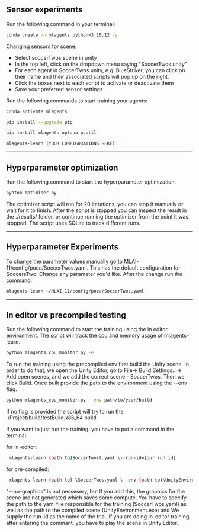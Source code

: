 ## Sensor experiments

Run the following command in your terminal: 

~~~bash
conda create -n mlagents python=3.10.12 -y
~~~

Changing sensors for scene: 
- Select soccerTwos scene in unity
- In the top left, click on the dropdown menu saying "SoccerTwos.unity"
- For each agent in SoccerTwos.unity, e.g. BlueStriker, you can click on their name and their associated scripts will pop up on the right. 
- Click the boxes next to each script to activate or deactivate them
- Save your preferred sensor settings

Run the following commands to start training your agents:

~~~bash
conda activate mlagents

pip install --upgrade pip

pip install mlagents optuna psutil

mlagents-learn (YOUR CONFIGURATIONS HERE)
~~~

---
## Hyperparameter optimization

Run the following command to start the hyperparameter optimization:

~~~bash 
pyhton optimiser.py
~~~

The optimizer script will run for 20 iterations, you can stop it manually or wait for it to finish.
After the script is stopped you can inspect the result in the ./results/ folder, or continue running the optimizer from the point it was stopped.
The script uses SQLite to track different runs.

---

## Hyperparameter Experiments

To change the parameter values manually go to MLAI-11/config/poca/SoccerTwos.yaml. 
This has the default configuration for SoccersTwo.
Change any parameter you'd like.
After the change run the command:
~~~bash 
mlagents-learn ~/MLAI-11/config/poca/SoccerTwos.yaml
~~~

---
## In editor vs precompiled testing

Run the following command to start the training using the in editor environment. The script will track the cpu and memory usage of mlagents-learn.
~~~bash
python mlagents_cpu_monitor.py -e
~~~

To run the training using the precompiled env first build the Unity scene. In order to do that, we open
 the Unity Editor, go to File-> Build Settings...-> Add
 open scenes, and we add the correct scene - SoccerTwos.
 Then we click Build.  Once built provide the path to the environment using the --env flag.

~~~bash
python mlagents_cpu_monitor.py --env path/to/your/build
~~~

If no flag is provided the script will try to run the ./Project/build/testBuild.x86_64 build 

If you want to just run the training, you have to put a command in the terminal:

for in-editor:
~~~bash
 mlagents-learn (path to)SoccerTwost.yaml \--run-id=[our run id]
 ~~~

for pre-compiled:
~~~bash
 mlagents-learn (path to) \SoccerTwos.yaml \--env (path to)\UnityEnvironment.exe \--run-id=[our run id] \--no-graphics
 ~~~

"--no-graphics" is not nessesery, but If you add this, the graphics for the scene are not generated which saves some compute.
You have to specify the path to the yaml file responsible
 for the training (SoccerTwos.yaml) as well as the path to the compiled scene (UnityEnvironment.exe) and We supply
 the run-id as the name of the trial. If you are doing in-editor training, after entering the commant, you have to play the scene in Unity Editor.

